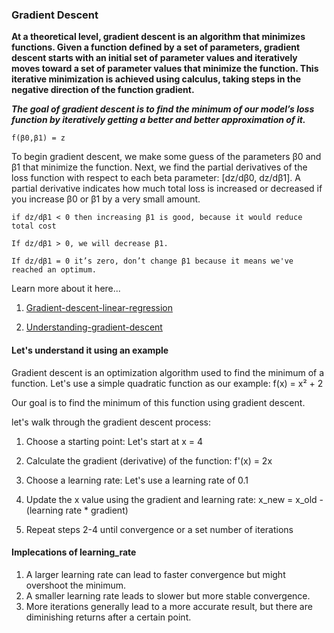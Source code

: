 
### Gradient Descent

**At a theoretical level, gradient descent is an algorithm that minimizes functions. Given a function defined by a set of parameters, gradient descent starts with an initial set of parameter values and iteratively moves toward a set of parameter values that minimize the function. This iterative minimization is achieved using calculus, taking steps in the negative direction of the function gradient.**

***The goal of gradient descent is to find the minimum of our model’s loss function by iteratively getting a better and better approximation of it.***

    f(β0,β1) = z

To begin gradient descent, we make some guess of the parameters β0 and β1 that minimize the function. Next, we find the partial derivatives of the loss function with respect to each beta parameter: [dz/dβ0, dz/dβ1]. A partial derivative indicates how much total loss is increased or decreased if you increase β0 or β1 by a very small amount.

    if dz/dβ1 < 0 then increasing β1 is good, because it would reduce total cost

    If dz/dβ1 > 0, we will decrease β1. 

    If dz/dβ1 = 0 it’s zero, don’t change β1 because it means we've reached an optimum.

Learn more about it here...

1. [Gradient-descent-linear-regression](https://spin.atomicobject.comgradient-descent-linear-regression/)

2. [Understanding-gradient-descent](https://eli.thegreenplace.net/2016/understanding-gradient-descent/)

#### Let's understand it using an example
Gradient descent is an optimization algorithm used to find the minimum of a function.
Let's use a simple quadratic function as our example:
    f(x) = x² + 2

Our goal is to find the minimum of this function using gradient descent.

let's walk through the gradient descent process:

1. Choose a starting point:
    Let's start at x = 4

2. Calculate the gradient (derivative) of the function:
    f'(x) = 2x

3. Choose a learning rate:
    Let's use a learning rate of 0.1

4. Update the x value using the gradient and learning rate:
    x_new = x_old - (learning rate * gradient)

5. Repeat steps 2-4 until convergence or a set number of iterations

#### Implecations of learning_rate
1. A larger learning rate can lead to faster convergence but might overshoot the minimum.
2. A smaller learning rate leads to slower but more stable convergence.
3. More iterations generally lead to a more accurate result, but there are diminishing returns after a certain point.
